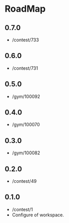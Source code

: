 # RoadMap

## 0.7.0

* /contest/733

## 0.6.0

* /contest/731

## 0.5.0

* /gym/100092

## 0.4.0

* /gym/100070

## 0.3.0

* /gym/100082

## 0.2.0

* /contest/49

## 0.1.0

* /contest/1
* Configure of workspace.
